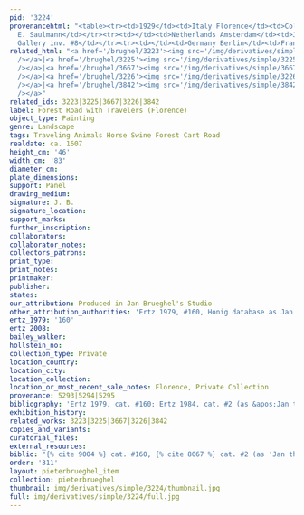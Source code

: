 ```yaml
---
pid: '3224'
provenancehtml: "<table><tr><td>1929</td><td>Italy Florence</td><td>Collection of
  E. Saulmann</td></tr><tr><td></td><td>Netherlands Amsterdam</td><td>J. Goudstikker
  Gallery inv. #8</td></tr><tr><td></td><td>Germany Berlin</td><td>Frank A. Gutmann</td></tr></table>"
related_html: "<a href='/brughel/3223'><img src='/img/derivatives/simple/3223/thumbnail.jpg'
  /></a>|<a href='/brughel/3225'><img src='/img/derivatives/simple/3225/thumbnail.jpg'
  /></a>|<a href='/brughel/3667'><img src='/img/derivatives/simple/3667/thumbnail.jpg'
  /></a>|<a href='/brughel/3226'><img src='/img/derivatives/simple/3226/thumbnail.jpg'
  /></a>|<a href='/brughel/3842'><img src='/img/derivatives/simple/3842/thumbnail.jpg'
  /></a>"
related_ids: 3223|3225|3667|3226|3842
label: Forest Road with Travelers (Florence)
object_type: Painting
genre: Landscape
tags: Traveling Animals Horse Swine Forest Cart Road
realdate: ca. 1607
height_cm: '46'
width_cm: '83'
diameter_cm:
plate_dimensions:
support: Panel
drawing_medium:
signature: J. B.
signature_location:
support_marks:
further_inscription:
collaborators:
collaborator_notes:
collectors_patrons:
print_type:
print_notes:
printmaker:
publisher:
states:
our_attribution: Produced in Jan Brueghel's Studio
other_attribution_authorities: 'Ertz 1979, #160, Honig database as Jan and studio'
ertz_1979: '160'
ertz_2008:
bailey_walker:
hollstein_no:
collection_type: Private
location_country:
location_city:
location_collection:
location_or_most_recent_sale_notes: Florence, Private Collection
provenance: 5293|5294|5295
bibliography: 'Ertz 1979, cat. #160; Ertz 1984, cat. #2 (as &apos;Jan the Younger&apos;)'
exhibition_history:
related_works: 3223|3225|3667|3226|3842
copies_and_variants:
curatorial_files:
external_resources:
biblio: "{% cite 9004 %} cat. #160, {% cite 8067 %} cat. #2 (as 'Jan the Younger')"
order: '311'
layout: pieterbrueghel_item
collection: pieterbrueghel
thumbnail: img/derivatives/simple/3224/thumbnail.jpg
full: img/derivatives/simple/3224/full.jpg
---
```

